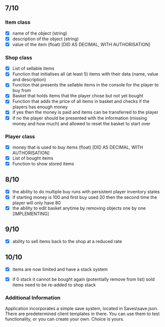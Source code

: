 ## 7/10 ##
### Item class ###
- [x] name of the object (string)
- [x] description of the object (string)
- [x] value of the item (float) [DID AS DECIMAL, WITH AUTHORISATION]

### Shop class ###
- [x] List of sellable items
- [x] Function that initialises all (at least 5) items with their data (name, value and description)
- [x] Function that presents the sellable items in the console for the player to buy from
- [x] Basket that holds items that the player chose but not yet bought
- [x] Function that adds the price of all items in basket and checks if the players has enough money
- [x] if yes then the money is paid and items can be transferred to the player
- [x] if no the player should be presented with the information (missing money and how much) and allowed to reset the basket to start over

### Player class ###
- [x] money that is used to buy items (float) [DID AS DECIMAL, WITH AUTHORISATION]
- [x] List of bought items
- [x] Function to show stored items

## 8/10 ##
- [x] the ability to do multiple buy runs with persistent player inventory states
- [x] if starting money is 100 and first buy used 20 then the second time the player will only have 80
- [x] the ability to edit basket anytime by removing objects one by one [IMPLEMENTING]

## 9/10 ##
- [x] ability to sell items back to the shop at a reduced rate

## 10/10 ##
- [x] items are now limited and have a stack system
- [x] if 0 stack it cannot be bought again (potentially remove from list) sold items need to be re-added to shop stack


### Additional Information ###
Application incorporates a simple save system, located in Saves\save.json. There are predetermined client templates in there.
You can use them to test functionality, or you can create your own. Choice is yours.